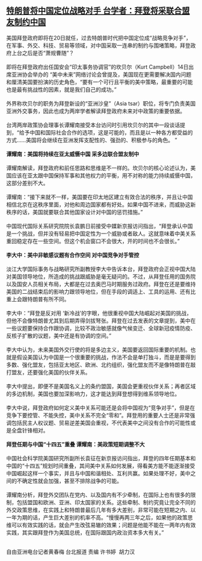 <!--1611047474000-->
[特朗普将中国定位战略对手 台学者：拜登将采联合盟友制约中国](https://www.rfa.org/mandarin/yataibaodao/gangtai/hcm0119a-01192021040844.html)
------

<p><span>美国拜登政府即将在20日就任，过去特朗普时代把中国定位成“战略竞争对手”，在军事、外交、科技、贸易等领域，对中国采取一连串的制约与围堵策略，拜登政府上台之后是否“萧规曹随”？</span><br class=""/><br class=""/><span>即将在拜登政府出任国安会“印太事务协调官”的坎贝尔（Kurt Campbell）14日出席亚洲协会举办的 “美中未来”网络讨论会曾提及，美国现在更需要解决国内问题和厘清美国要扮演的历史角色，“要有一个可行且平衡的美中策略，最重要的可能也是最有挑战性的因素，就是我们自己的成功。”</span><br class=""/><br class=""/><span>外界称坎贝尔的职务为拜登新设的“亚洲沙皇”（Asia tsar）职位，将专门负责美国亚洲外交事务，因此也成为两岸学者解读拜登政府未来对中政策的重要依据。</span><br class=""/><br class=""/><span>台湾两岸政策协会理事长谭耀南接受本台访问时引用坎贝尔的其中一段谈话提到，“给予中国和国际社会合作的选项，这是可能的，而且是以一种各方都受益的方式……美国将会继续在亚洲发挥支配性的、强劲的、积极参与的角色。 ”</span><br class=""/><br class=""/><strong>谭耀南：美国将持续在亚太威慑中国 采多边联合盟友制中</strong><br class=""/><br class=""/><span>谭耀南解读，拜登政府和前任思路和思维是不一样的。坎贝尔的核心论述认为，美国应该在亚太跟中国保持军事和其他权力的平衡，用不对称的能力持续威慑中国，这部分差别不大。</span><br class=""/><br class=""/><span>谭耀南：“接下来就不一样，美国要在印太地区建立有效合法的秩序，并且让中国相信北京在这秩序里面，对他和周边国家都有好处。如果中国不进来，而威胁这新秩序的话，美国就要联合其他国家设计对中国的惩罚措施。”</span><br class=""/><br class=""/><span>中国现代国际关系研究院院长袁鹏日前接受中媒新京报访问指出，“拜登承认中国是一个挑战，但并没有轻易把中国定性为一个威胁或者敌人。这就意味着中美关系重回稳定存在一些空间。但这个机会窗口不会很大，开的时间也不会很长。”</span><br class=""/><br class=""/><strong>李大中：美中非敏感议题有合作空间 对中国竞争对手管控</strong><br class=""/><br class=""/><span>淡江大学国际事务与战略研究所副教授李大中告诉本台，拜登政府会正视中国大陆对美国领导地位，所造成的挑战跟威胁是毫无疑问的。不过，从拜登任用的国务院以及国安人员相关布局，大都是在过去奥巴马时期服务过政府。拜登在还是要维持美国的二战结束后的影响力跟领导地位，但在手段的调适上、工具的运用、还有比重上会跟特朗普有所不同。</span><br class=""/><br class=""/><span>李大中：“拜登是反对用 ‘新冷战’的字眼，他很重视中国大陆崛起对美国的挑战，但他不会像特朗普尤其到后期弄得剑拔弩张。拜登在过去发表的文章提到，美中在一些议题要保持合作跟协调，比较不政治敏感就像气候变迁、全球新冠疫情防疫、反核子扩散的议题，美中还是有协调的空间。”</span><br class=""/><br class=""/><span>李大中认为，未来美国外交行使的将是多边主义，美国要返回国际重要的机制。也就是假设美国认为中国是一个很重要的挑战，作法不会是单打独斗，而是是要得到多数、强化盟友，包括亚太地区、欧洲、北约组织，强化盟友而不是像特朗普在敲打盟友，还要强化美国的伙伴关系。</span><br class=""/><br class=""/><span>李大中提出，即便不是美国名义上的条约盟国，美国会更重视伙伴关系；再者区域的多边机制，美国也要加深影响力，这才能达到拜登想得到维系领导地位。</span><br class=""/><br class=""/><span>李大中说，拜登政府如何定义美中关系可能还是会将中国视为“竞争对手”，但是在竞争下要控管、不能失控，美中关系不完全“零和”。拜登用的重要人士还是非常强调包括民主人权议题、贸易逆差美国会重视，不代表美中之间没有合作的可能性或是全盘针锋相对。</span><br class=""/><br class=""/><strong>拜登任期与中国“十四五”重叠 谭耀南：美政策短期调整不大</strong><br class=""/><br class=""/><span>中国社会科学院美国研究所副所长袁征在新京报访问指出，拜登的四年任期基本和中国的“十四五”规划时间重叠，其间美中关系如何发展，得看美方能不能逐渐接受中国崛起这样一个事实，并且与中国和谐相处、互利共赢。如果处理不好，美中之间的不确定性就会加强，甚至不排除战争的可能。</span><br class=""/><br class=""/><span>谭耀南分析，拜登外交团队在党内、以及国内有不少牵制，在国际上也有很多的限制，包括盟国和欧洲、亚洲、印太国家的关系。这些牵制、制约究竟让完全不同的外交政策思维，在实践上和特朗普最后几年有多大差别，非常可能在短期之内、以一年为期的话，产生巨大差别的机率不高。“慢慢再两三年之后，如果他的政策思维可以有效实践的话，就会产生改弦易辙的效果；问题是他能不能在一两年内有效实践，其实跟拜登作为美国总统，在国际跟国内政治资本多大有关。”</span><br class=""/><br class=""/><span></span></p><p><span>自由亚洲电台记者黄春梅 台北报道 责编 许书婷  胡力汉</span></p>
